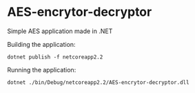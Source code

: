 # AES-encrytor-decryptor
Simple AES application made in .NET

Building the application:

    dotnet publish -f netcoreapp2.2

Running the application:

    dotnet ./bin/Debug/netcoreapp2.2/AES-encrytor-decryptor.dll
